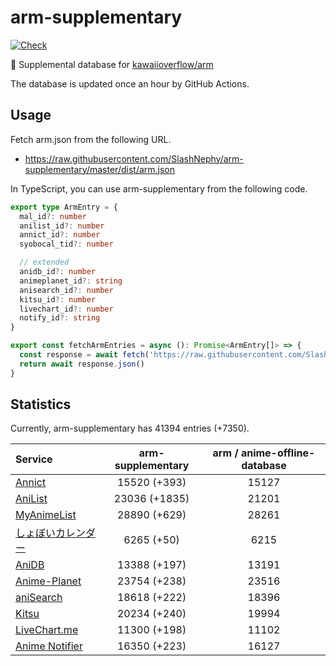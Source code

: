 # arm-supplementary

[![Check](https://github.com/SlashNephy/arm-supplementary/actions/workflows/check-node.yml/badge.svg)](https://github.com/SlashNephy/arm-supplementary/actions/workflows/check-node.yml)

💊 Supplemental database for [kawaiioverflow/arm](https://github.com/kawaiioverflow/arm)

The database is updated once an hour by GitHub Actions.

## Usage

Fetch arm.json from the following URL.

- https://raw.githubusercontent.com/SlashNephy/arm-supplementary/master/dist/arm.json

In TypeScript, you can use arm-supplementary from the following code.

```TypeScript
export type ArmEntry = {
  mal_id?: number
  anilist_id?: number
  annict_id?: number
  syobocal_tid?: number

  // extended
  anidb_id?: number
  animeplanet_id?: string
  anisearch_id?: number
  kitsu_id?: number
  livechart_id?: number
  notify_id?: string
}

export const fetchArmEntries = async (): Promise<ArmEntry[]> => {
  const response = await fetch('https://raw.githubusercontent.com/SlashNephy/arm-supplementary/master/dist/arm.json')
  return await response.json()
}
```

## Statistics

Currently, arm-supplementary has 41394 entries (+7350).

| Service                                     | arm-supplementary | arm / anime-offline-database |
| :------------------------------------------ | :---------------: | :--------------------------: |
| [Annict](https://annict.com)                |   15520 (+393)    |            15127             |
| [AniList](https://anilist.co)               |   23036 (+1835)   |            21201             |
| [MyAnimeList](https://myanimelist.net)      |   28890 (+629)    |            28261             |
| [しょぼいカレンダー](https://cal.syoboi.jp) |    6265 (+50)     |             6215             |
| [AniDB](https://anidb.net)                  |   13388 (+197)    |            13191             |
| [Anime-Planet](https://anime-planet.com)    |   23754 (+238)    |            23516             |
| [aniSearch](https://anisearch.com)          |   18618 (+222)    |            18396             |
| [Kitsu](https://kitsu.io)                   |   20234 (+240)    |            19994             |
| [LiveChart.me](https://livechart.me)        |   11300 (+198)    |            11102             |
| [Anime Notifier](https://notify.moe)        |   16350 (+223)    |            16127             |
